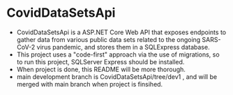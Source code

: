 # CovidDataSetsApi

- CovidDataSetsApi is a ASP.NET Core Web API that exposes endpoints to gather data from various public data sets related to the ongoing SARS-CoV-2 virus pandemic,
and stores them in a SQLExpress database. 
- This project uses a "code-first" approach via the use of migrations, so to run this project, SQLServer Express should be installed.
- When project is done, this README will be more thorough.
- main development branch is CovidDataSetsApi/tree/dev1 , and will be merged with main branch when project is finsihed.
